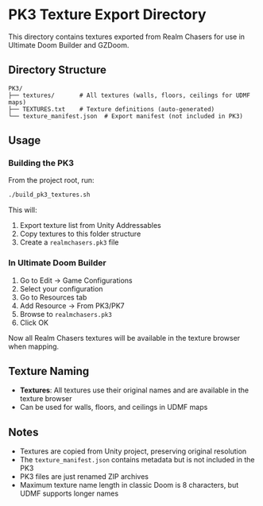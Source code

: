 # PK3 Texture Export Directory

This directory contains textures exported from Realm Chasers for use in Ultimate Doom Builder and GZDoom.

## Directory Structure

```
PK3/
├── textures/       # All textures (walls, floors, ceilings for UDMF maps)
├── TEXTURES.txt    # Texture definitions (auto-generated)
└── texture_manifest.json  # Export manifest (not included in PK3)
```

## Usage

### Building the PK3

From the project root, run:
```bash
./build_pk3_textures.sh
```

This will:
1. Export texture list from Unity Addressables
2. Copy textures to this folder structure
3. Create a `realmchasers.pk3` file

### In Ultimate Doom Builder

1. Go to Edit → Game Configurations
2. Select your configuration
3. Go to Resources tab
4. Add Resource → From PK3/PK7
5. Browse to `realmchasers.pk3`
6. Click OK

Now all Realm Chasers textures will be available in the texture browser when mapping.

## Texture Naming

- **Textures**: All textures use their original names and are available in the texture browser
- Can be used for walls, floors, and ceilings in UDMF maps

## Notes

- Textures are copied from Unity project, preserving original resolution
- The `texture_manifest.json` contains metadata but is not included in the PK3
- PK3 files are just renamed ZIP archives
- Maximum texture name length in classic Doom is 8 characters, but UDMF supports longer names